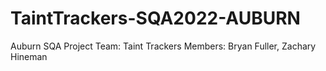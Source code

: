 # TaintTrackers-SQA2022-AUBURN
Auburn SQA Project
Team: Taint Trackers
Members: Bryan Fuller, Zachary Hineman
